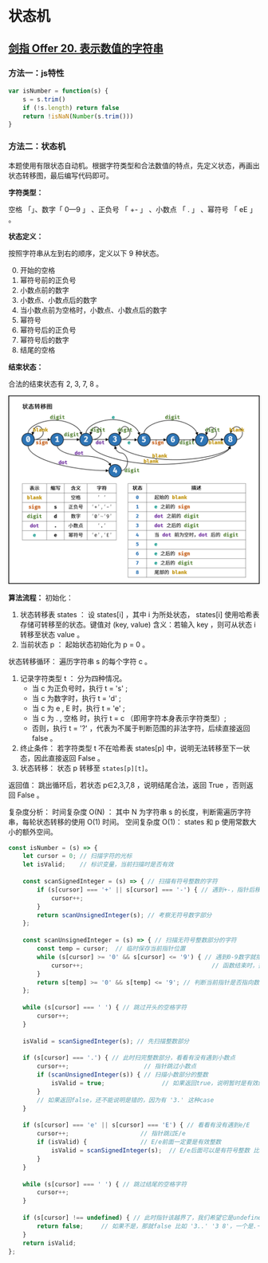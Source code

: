 # 状态机

## [剑指 Offer 20. 表示数值的字符串](https://leetcode-cn.com/problems/biao-shi-shu-zhi-de-zi-fu-chuan-lcof/)

### 方法一：js特性

```js
var isNumber = function(s) {
    s = s.trim()
    if (!s.length) return false
    return !isNaN(Number(s.trim()))
}
```

### 方法二：状态机

本题使用有限状态自动机。根据字符类型和合法数值的特点，先定义状态，再画出状态转移图，最后编写代码即可。

**字符类型：**

空格 「」、数字「 0—9 」 、正负号 「 +- 」 、小数点 「 . 」 、幂符号 「 eE 」 。

**状态定义：**

按照字符串从左到右的顺序，定义以下 9 种状态。

0. 开始的空格
1. 幂符号前的正负号
2. 小数点前的数字
3. 小数点、小数点后的数字
4. 当小数点前为空格时，小数点、小数点后的数字
5. 幂符号
6. 幂符号后的正负号
7. 幂符号后的数字
8. 结尾的空格

**结束状态：**

合法的结束状态有 2, 3, 7, 8 。

![](./images/剑指offer/20.png)

**算法流程：**
初始化：

1. 状态转移表 states ： 设 states[i] ，其中 i 为所处状态， states[i] 使用哈希表存储可转移至的状态。键值对 (key, value) 含义：若输入 key ，则可从状态 i 转移至状态 value 。
2. 当前状态 p ： 起始状态初始化为 p = 0 。

状态转移循环： 遍历字符串 s 的每个字符 c 。

1. 记录字符类型 t ： 分为四种情况。
   - 当 c 为正负号时，执行 t = 's' ;
   - 当 c 为数字时，执行 t = 'd' ;
   - 当 c 为 e , E 时，执行 t = 'e' ;
   - 当 c 为 . , 空格 时，执行 t = c （即用字符本身表示字符类型）;
   - 否则，执行 t = '?' ，代表为不属于判断范围的非法字符，后续直接返回 false 。
2. 终止条件： 若字符类型 t 不在哈希表 states[p] 中，说明无法转移至下一状态，因此直接返回 False 。
3. 状态转移： 状态 p 转移至 `states[p][t]`。

返回值： 跳出循环后，若状态 p∈2,3,7,8 ，说明结尾合法，返回 True ，否则返回 False 。

复杂度分析：
时间复杂度 O(N) ： 其中 N 为字符串 s 的长度，判断需遍历字符串，每轮状态转移的使用 O(1) 时间。
空间复杂度 O(1)： states 和 p 使用常数大小的额外空间。

```js
const isNumber = (s) => {
    let cursor = 0; // 扫描字符的光标
    let isValid;    // 标识变量，当前扫描时是否有效

    const scanSignedInteger = (s) => { // 扫描有符号整数的字符
        if (s[cursor] === '+' || s[cursor] === '-') { // 遇到+-，指针后移
            cursor++;
        }
        return scanUnsignedInteger(s); // 考察无符号数字部分
    };

    const scanUnsignedInteger = (s) => { // 扫描无符号整数部分的字符
        const temp = cursor;  // 临时保存当前指针位置
        while (s[cursor] >= '0' && s[cursor] <= '9') { // 遇到0-9数字就指针后移
            cursor++;                                    // 函数结束时，指针已扫完连续数字部分
        }
        return s[temp] >= '0' && s[temp] <= '9'; // 判断当前指针是否指向数字0-9
    };

    while (s[cursor] === ' ') { // 跳过开头的空格字符
        cursor++;
    }

    isValid = scanSignedInteger(s); // 先扫描整数部分

    if (s[cursor] === '.') { // 此时扫完整数部分，看看有没有遇到小数点
        cursor++;                     // 指针跳过小数点
        if (scanUnsignedInteger(s)) { // 扫描小数部分的整数
            isValid = true;                // 如果返回true，说明暂时是有效的数字
        }
        // 如果返回false，还不能说明是错的，因为有 '3.' 这种case
    }

    if (s[cursor] === 'e' || s[cursor] === 'E') { // 看看有没有遇到e/E
        cursor++;                    // 指针跳过E/e
        if (isValid) {               // E/e前面一定要是有效整数
            isValid = scanSignedInteger(s);  // E/e后面可以是有符号整数 比如 1e-9
        }
    }

    while (s[cursor] === ' ') { // 跳过结尾的空格字符
        cursor++;
    }

    if (s[cursor] !== undefined) { // 此时指针该越界了，我们希望它是undefined
        return false;     // 如果不是，那就false 比如 '3..' '3 8'，一个是.一个是8
    }
    return isValid;
};
```


